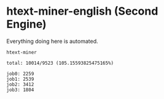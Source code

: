# htext-miner-english (Second Engine)

Everything doing here is automated.

```
htext-miner

total: 10014/9523 (105.15593825475165%)

job0: 2259
job1: 2539
job2: 3412
job3: 1804
```